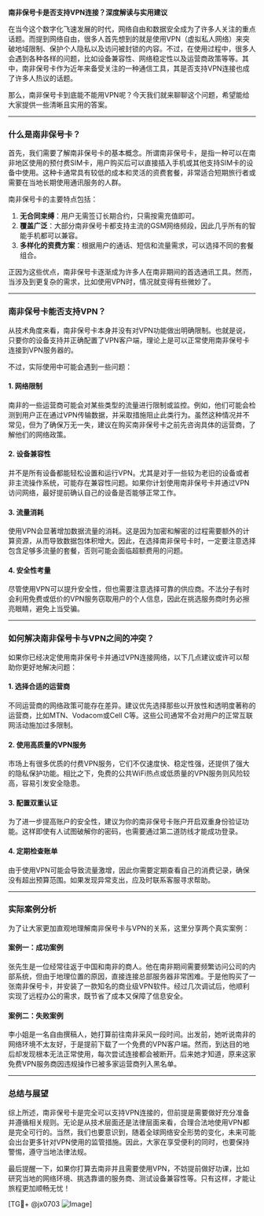 **南非保号卡是否支持VPN连接？深度解读与实用建议**

在当今这个数字化飞速发展的时代，网络自由和数据安全成为了许多人关注的重点话题。而提到网络自由，很多人首先想到的就是使用VPN（虚拟私人网络）来突破地域限制、保护个人隐私以及访问被封锁的内容。不过，在使用过程中，很多人会遇到各种各样的问题，比如设备兼容性、网络稳定性以及运营商政策等等。其中，南非保号卡作为近年来备受关注的一种通信工具，其是否支持VPN连接也成了许多人热议的话题。

那么，南非保号卡到底能不能用VPN呢？今天我们就来聊聊这个问题，希望能给大家提供一些清晰且实用的答案。

---

### **什么是南非保号卡？**

首先，我们需要了解南非保号卡的基本概念。所谓南非保号卡，是指一种可以在南非地区使用的预付费SIM卡，用户购买后可以直接插入手机或其他支持SIM卡的设备中使用。这种卡通常具有较低的成本和灵活的资费套餐，非常适合短期旅行者或需要在当地长期使用通讯服务的人群。

南非保号卡的主要特点包括：

1. **无合同束缚**：用户无需签订长期合约，只需按需充值即可。
2. **覆盖广泛**：大部分南非保号卡都支持主流的GSM网络频段，因此几乎所有的智能手机都可以兼容。
3. **多样化的资费方案**：根据用户的通话、短信和流量需求，可以选择不同的套餐组合。

正因为这些优点，南非保号卡逐渐成为许多人在南非期间的首选通讯工具。然而，当涉及到更复杂的需求，比如使用VPN时，情况就变得有些微妙了。

---

### **南非保号卡能否支持VPN？**

从技术角度来看，南非保号卡本身并没有对VPN功能做出明确限制。也就是说，只要你的设备支持并正确配置了VPN客户端，理论上是可以正常使用南非保号卡连接到VPN服务器的。

不过，实际使用中可能会遇到一些问题：

#### **1. 网络限制**
南非的一些运营商可能会对某些类型的流量进行限制或监控。例如，他们可能会检测到用户正在通过VPN传输数据，并采取措施阻止此类行为。虽然这种情况并不常见，但为了确保万无一失，建议在购买南非保号卡之前先咨询具体的运营商，了解他们的网络政策。

#### **2. 设备兼容性**
并不是所有设备都能轻松设置和运行VPN。尤其是对于一些较为老旧的设备或者非主流操作系统，可能存在兼容性问题。如果你计划使用南非保号卡并通过VPN访问网络，最好提前确认自己的设备是否能够正常工作。

#### **3. 流量消耗**
使用VPN会显著增加数据流量的消耗。这是因为加密和解密的过程需要额外的计算资源，从而导致数据包体积增大。因此，在选择南非保号卡时，一定要注意选择包含足够多流量的套餐，否则可能会面临超额费用的问题。

#### **4. 安全性考量**
尽管使用VPN可以提升安全性，但也需要注意选择可靠的供应商。不法分子有时会利用免费或低价的VPN服务窃取用户的个人信息，因此在挑选服务商时务必擦亮眼睛，避免上当受骗。

---

### **如何解决南非保号卡与VPN之间的冲突？**

如果你已经决定使用南非保号卡并通过VPN连接网络，以下几点建议或许可以帮助你更好地解决问题：

#### **1. 选择合适的运营商**
不同运营商的网络政策可能存在差异。建议优先选择那些以开放性和透明度著称的运营商，比如MTN、Vodacom或Cell C等。这些公司通常不会对用户的正常互联网活动施加过多限制。

#### **2. 使用高质量的VPN服务**
市场上有很多优质的付费VPN服务，它们不仅速度快、稳定性强，还提供了强大的隐私保护功能。相比之下，免费的公共WiFi热点或低质量的VPN服务则风险较高，容易引发安全隐患。

#### **3. 配置双重认证**
为了进一步提高账户的安全性，建议为你的南非保号卡账户开启双重身份验证功能。这样即使有人试图破解你的密码，也需要通过第二道防线才能成功登录。

#### **4. 定期检查账单**
由于使用VPN可能会导致流量激增，因此你需要定期查看自己的消费记录，确保没有超出预算范围。如果发现异常支出，应及时联系客服寻求帮助。

---

### **实际案例分析**

为了让大家更加直观地理解南非保号卡与VPN的关系，这里分享两个真实案例：

#### **案例一：成功案例**
张先生是一位经常往返于中国和南非的商人。他在南非期间需要频繁访问公司的内部系统，但由于地理位置的原因，直接连接总部服务器非常困难。于是他购买了一张南非保号卡，并安装了一款知名的商业级VPN软件。经过几次调试后，他顺利实现了远程办公的需求，既节省了成本又保障了信息安全。

#### **案例二：失败案例**
李小姐是一名自由撰稿人，她打算前往南非采风一段时间。出发前，她听说南非的网络环境不太友好，于是提前下载了一个免费的VPN客户端。然而，到达目的地后却发现根本无法正常使用，每次尝试连接都会被断开。后来她才知道，原来这家免费VPN服务商因违规操作已被多家运营商列入黑名单。

---

### **总结与展望**

综上所述，南非保号卡是完全可以支持VPN连接的，但前提是需要做好充分准备并遵循相关规则。无论是从技术层面还是法律层面来看，合理合法地使用VPN都是完全可行的。当然，我们也要意识到，随着全球网络安全形势的变化，未来可能会出台更多针对VPN使用的监管措施。因此，大家在享受便利的同时，也要保持警惕，遵守当地法律法规。

最后提醒一下，如果你打算去南非并且需要使用VPN，不妨提前做好功课，比如研究当地的网络环境、挑选靠谱的服务商、测试设备兼容性等。只有这样，才能让旅程更加顺畅无忧！

[TG💪+ @jx0703 ![Image](https://github.com/user-attachments/assets/dbca1d08-cadb-493c-b0ec-ad6f7a83f270)]